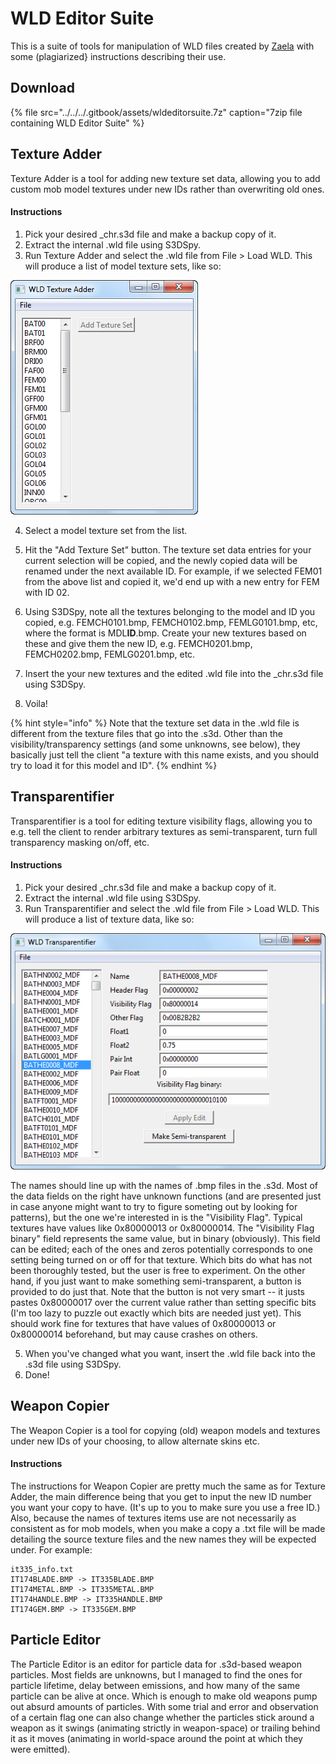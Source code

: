# WLD Editor Suite

This is a suite of tools for manipulation of WLD files created by [Zaela](https://github.com/Zaela) with some \(plagiarized} instructions describing their use.

## Download

{% file src="../../../.gitbook/assets/wldeditorsuite.7z" caption="7zip file containing WLD Editor Suite" %}

## Texture Adder

Texture Adder is a tool for adding new texture set data, allowing you to add custom mob model textures under new IDs rather than overwriting old ones.

#### Instructions

1. Pick your desired \_chr.s3d file and make a backup copy of it.
2. Extract the internal .wld file using S3DSpy.
3. Run Texture Adder and select the .wld file from File &gt; Load WLD. This will produce a list of model texture sets, like so:  

![](../../../.gitbook/assets/tglgjza.png)

4. Select a model texture set from the list.

5. Hit the "Add Texture Set" button. The texture set data entries for your current selection will be copied, and the newly copied data will be renamed under the next available ID. For example, if we selected FEM01 from the above list and copied it, we'd end up with a new entry for FEM with ID 02.

6. Using S3DSpy, note all the textures belonging to the model and ID you copied, e.g. FEMCH0101.bmp, FEMCH0102.bmp, FEMLG0101.bmp, etc, where the format is MDL**ID**.bmp. Create your new textures based on these and give them the new ID, e.g. FEMCH0201.bmp, FEMCH0202.bmp, FEMLG0201.bmp, etc.

7. Insert the your new textures and the edited .wld file into the \_chr.s3d file using S3DSpy.

8. Voila!

{% hint style="info" %}
Note that the texture set data in the .wld file is different from the texture files that go into the .s3d. Other than the visibility/transparency settings \(and some unknowns, see below\), they basically just tell the client "a texture with this name exists, and you should try to load it for this model and ID".
{% endhint %}

## Transparentifier

Transparentifier is a tool for editing texture visibility flags, allowing you to e.g. tell the client to render arbitrary textures as semi-transparent, turn full transparency masking on/off, etc.

#### Instructions

1. Pick your desired \_chr.s3d file and make a backup copy of it.
2. Extract the internal .wld file using S3DSpy.
3. Run Transparentifier and select the .wld file from File &gt; Load WLD. This will produce a list of texture data, like so:

![](../../../.gitbook/assets/j31jhfb.png)



The names should line up with the names of .bmp files in the .s3d. Most of the data fields on the right have unknown functions \(and are presented just in case anyone might want to try to figure someting out by looking for patterns\), but the one we're interested in is the "Visibility Flag". Typical textures have values like 0x80000013 or 0x80000014. The "Visibility Flag binary" field represents the same value, but in binary \(obviously\). This field can be edited; each of the ones and zeros potentially corresponds to one setting being turned on or off for that texture. Which bits do what has not been thoroughly tested, but the user is free to experiment. On the other hand, if you just want to make something semi-transparent, a button is provided to do just that. Note that the button is not very smart -- it justs pastes 0x80000017 over the current value rather than setting specific bits \(I'm too lazy to puzzle out exactly which bits are needed just yet\). This should work fine for textures that have values of 0x80000013 or 0x80000014 beforehand, but may cause crashes on others.

5. When you've changed what you want, insert the .wld file back into the .s3d file using S3DSpy.  
6. Done!

## Weapon Copier

The Weapon Copier is a tool for copying \(old\) weapon models and textures under new IDs of your choosing, to allow alternate skins etc.

#### Instructions

The instructions for Weapon Copier are pretty much the same as for Texture Adder, the main difference being that you get to input the new ID number you want your copy to have. \(It's up to you to make sure you use a free ID.\) Also, because the names of textures items use are not necessarily as consistent as for mob models, when you make a copy a .txt file will be made detailing the source texture files and the new names they will be expected under. For example:

```text
it335_info.txt
IT174BLADE.BMP -> IT335BLADE.BMP
IT174METAL.BMP -> IT335METAL.BMP
IT174HANDLE.BMP -> IT335HANDLE.BMP
IT174GEM.BMP -> IT335GEM.BMP
```

## Particle Editor

The Particle Editor is an editor for particle data for .s3d-based weapon particles. Most fields are unknowns, but I managed to find the ones for particle lifetime, delay between emissions, and how many of the same particle can be alive at once. Which is enough to make old weapons pump out absurd amounts of particles. With some trial and error and observation of a certain flag one can also change whether the particles stick around a weapon as it swings \(animating strictly in weapon-space\) or trailing behind it as it moves \(animating in world-space around the point at which they were emitted\).

